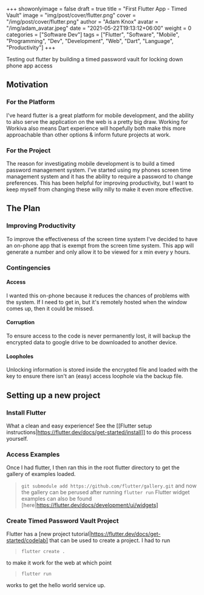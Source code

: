 +++
showonlyimage = false
draft = true
title = "First Flutter App - Timed Vault"
image = "img/post/cover/flutter.png"
cover = "/img/post/cover/flutter.png"
author = "Adam Knox"
avatar = "/img/adam_avatar.jpeg"
date = "2021-05-22T19:13:12+06:00"
weight = 0
categories = ["Software Dev"]
tags = ["Flutter", "Software", "Mobile", "Programming", "Dev", "Development", "Web", "Dart", "Language", "Productivity"]
+++

Testing out flutter by building a timed password vault for locking down phone app access
<!--more-->

## Motivation
### For the Platform
I've heard flutter is a great platform for mobile development, and the ability to also serve the application on the web is a pretty big draw. Working for Workiva also means Dart experience will hopefully both make this more approachable than other options & inform future projects at work.
### For the Project
The reason for investigating mobile development is to build a timed password management system. I've started using my phones screen time management system and it has the ability to require a password to change preferences. This has been helpful for improving productivity, but I want to keep myself from changing these willy nilly to make it even more effective. 
## The Plan
### Improving Productivity
To improve the effectiveness of the screen time system I've decided to have an on-phone app that is exempt from the screen time system. This app will generate a number and only allow it to be viewed for x min every y hours.
### Contingencies
#### Access
I wanted this on-phone because it reduces the chances of problems with the system. If I need to get in, but it's remotely hosted when the window comes up, then it could be missed.
#### Corruption
To ensure access to the code is never permanently lost, it will backup the encrypted data to google drive to be downloaded to another device. 
#### Loopholes
Unlocking information is stored inside the encrypted file and loaded with the key to ensure there isn't an (easy) access loophole via the backup file.
## Setting up a new project
### Install Flutter
What a clean and easy experience! See the [[Flutter setup instructions|https://flutter.dev/docs/get-started/install]] to do this process yourself. 
### Access Examples
Once I had flutter, I then ran this in the root flutter directory to get the gallery of examples loaded.
> `git submodule add https://github.com/flutter/gallery.git`
and now the gallery can be perused after running
> `flutter run`
Flutter widget examples can also be found [here|https://flutter.dev/docs/development/ui/widgets]
### Create Timed Password Vault Project
Flutter has a [new project tutorial|https://flutter.dev/docs/get-started/codelab] that can be used to create a project. I had to run 
> `flutter create .`

to make it work for the web at which point 

> `flutter run` 

works to get the hello world service up.

## 